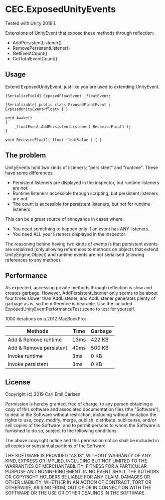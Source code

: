 CEC.ExposedUnityEvents
======================

Tested with Unity 2019.1.

Extensions of UnityEvent that expose these methods through reflection:

 - AddPersistentListener()
 - RemovePersistentListener()
 - GetEventCount()
 - GetTotalEventCount()

Usage
-----

Extend ExposedUnityEvent, just like you are used to extending UnityEvent.

```
[SerializeField] ExposedFloatEvent _floatEvent;

[Serializable] public class ExposedFloatEvent : ExposedUnityEvent<float> { }

void Awake()
{
	_floatEvent.AddPersistentListener( ReceviceFloat1 );
}

void ReceviceFloat1( float floatValue ) { }

```

The problem
-----------

UnityEvents hold two kinds of listeners; "persistent" and "runtime". These have some differences:

- Persistent listeners are displayed in the inspector, but runtime listeners are not.
- Runtime listeners accessible through scripting, but persistent listeners are not.
- The count is accessible for persistent listeners, but not for runtime listeners.

This can be a great source of annoyance in cases where:

- You need something to happen only if an event has ANY listeners.
- You need ALL your listeners displayed in the inspector.

The reasoning behind having two kinds of events is that persistent events are serialized (only allowing references to methods on objects that extend UnityEngine.Object) and runtime events are not serialised (allowing references to any method).

Performance
-----------

As expected, accessing private methods through reflection is slow and creates garbage. However, AddPersistentListener only seems to be about four times slower than AddListener, and AddListener generates plenty of garbage as is, so the difference is bearable. Use the included ExposedUnityEventPerformanceTest scene to test for yourself.

1000 iterations on a 2012 MacBookPro:

Methods                 | Time | Garbage
----------------------- | ---- | -------
Add & Remove runtime    | 13ms | 422 KB
Add & Remove persistent | 40ms | 500 KB
Invoke runtime          | 3ms  | 0 KB
Invoke persistent       | 3ms  | 0 KB


License
-----------
Copyright (c) 2019 Carl Emil Carlsen

Permission is hereby granted, free of charge, to any person obtaining a copy
of this software and associated documentation files (the "Software"), to deal
in the Software without restriction, including without limitation the rights
to use, copy, modify, merge, publish, distribute, sublicense, and/or sell
copies of the Software, and to permit persons to whom the Software is
furnished to do so, subject to the following conditions:

The above copyright notice and this permission notice shall be included in all
copies or substantial portions of the Software.

THE SOFTWARE IS PROVIDED "AS IS", WITHOUT WARRANTY OF ANY KIND, EXPRESS OR
IMPLIED, INCLUDING BUT NOT LIMITED TO THE WARRANTIES OF MERCHANTABILITY,
FITNESS FOR A PARTICULAR PURPOSE AND NONINFRINGEMENT. IN NO EVENT SHALL THE
AUTHORS OR COPYRIGHT HOLDERS BE LIABLE FOR ANY CLAIM, DAMAGES OR OTHER
LIABILITY, WHETHER IN AN ACTION OF CONTRACT, TORT OR OTHERWISE, ARISING FROM,
OUT OF OR IN CONNECTION WITH THE SOFTWARE OR THE USE OR OTHER DEALINGS IN THE
SOFTWARE.
